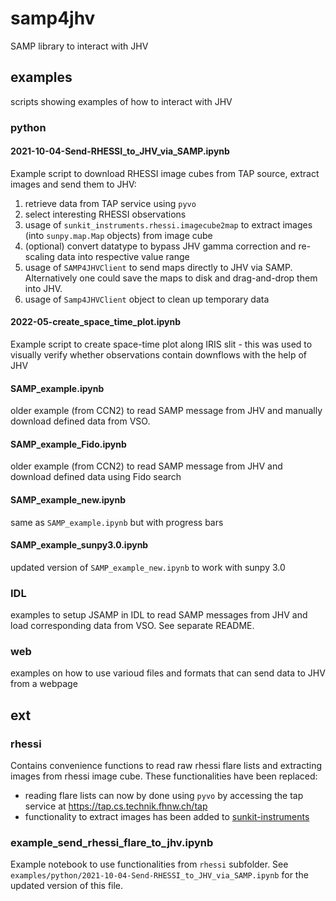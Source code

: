 # samp4jhv
SAMP library to interact with JHV

## examples
scripts showing examples of how to interact with JHV

### python
#### 2021-10-04-Send-RHESSI_to_JHV_via_SAMP.ipynb
Example script to download RHESSI image cubes from TAP source, extract images and send them to JHV:
1. retrieve data from TAP service using `pyvo`
1. select interesting RHESSI observations
1. usage of `sunkit_instruments.rhessi.imagecube2map` to extract images (into `sunpy.map.Map` objects) from image cube
1. (optional) convert datatype to bypass JHV gamma correction and re-scaling data into respective value range
1. usage of `SAMP4JHVClient` to send maps directly to JHV via SAMP. Alternatively one could save the maps to disk and drag-and-drop them into JHV.
1. usage of `Samp4JHVClient` object to clean up temporary data

#### 2022-05-create_space_time_plot.ipynb
Example script to create space-time plot along IRIS slit - this was used to visually verify whether observations contain downflows with the help of JHV

#### SAMP_example.ipynb
older example (from CCN2) to read SAMP message from JHV and manually download defined data from VSO.

#### SAMP_example_Fido.ipynb
older example (from CCN2) to read SAMP message from JHV and download defined data using Fido search

#### SAMP_example_new.ipynb
same as `SAMP_example.ipynb` but with progress bars

#### SAMP_example_sunpy3.0.ipynb
updated version of `SAMP_example_new.ipynb` to work with sunpy 3.0

### IDL
examples to setup JSAMP in IDL to read SAMP messages from JHV and load corresponding data from VSO. See separate README.

### web
examples on how to use varioud files and formats that can send data to JHV from a webpage

## ext
### rhessi
Contains convenience functions to read raw rhessi flare lists and extracting images from rhessi image cube. These functionalities have been replaced:
- reading flare lists can now by done using `pyvo` by accessing the tap service at https://tap.cs.technik.fhnw.ch/tap
- functionality to extract images has been added to [sunkit-instruments](https://docs.sunpy.org/projects/sunkit-instruments/en/stable/index.html)

### example_send_rhessi_flare_to_jhv.ipynb
Example notebook to use functionalities from `rhessi` subfolder. See `examples/python/2021-10-04-Send-RHESSI_to_JHV_via_SAMP.ipynb` for the updated version of this file.
